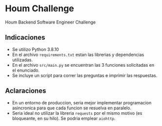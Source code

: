 # Houm Challenge
Houm Backend Software Engineer Challenge

## Indicaciones
- Se utilizo Python 3.8.10
- En el archivo `requirements.txt` estan las librerias y dependencias utilizadas.
- En el archivo `src/main.py` se encuentran las 3 funciones solicitadas en el enunciado.
- Se incluye un script para correr las preguntas e imprimir las respuestas.

## Aclaraciones
- En un entorno de produccion, seria mejor implementar programacion asincronica para que cada funcion se resuelva en paralelo.
- Seria ideal no utilizar la libreria `requests` por el mismo motivo (es bloqueante, en su hilo). Se podria emplear `aiohttp`.